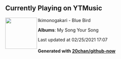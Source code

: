## Currently Playing on YTMusic

[<img align="left" width="100" src="https://lh3.googleusercontent.com/0nyxHM7bCxPJWxUIjuWc6-AhN177uuNqw14348UkOOMTrZ61JJmDzQ6H2S0sC6WNfUt7yC6OmXSJ9i6rEw">](https://music.youtube.com/watch?v=Dz3CNto8RSo)

Ikimonogakari - Blue Bird

**Albums**: My Song Your Song

Last updated at 02/25/2021 17:07

#### Generated with [20chan/github-now](https://github.com/20chan/github-now)


<!--
**20chan/20chan** is a ✨ _special_ ✨ repository because its `README.md` (this file) appears on your GitHub profile.

Here are some ideas to get you started:

- 🔭 I’m currently working on ...
- 🌱 I’m currently learning ...
- 👯 I’m looking to collaborate on ...
- 🤔 I’m looking for help with ...
- 💬 Ask me about ...
- 📫 How to reach me: ...
- 😄 Pronouns: ...
- ⚡ Fun fact: ...
-->
